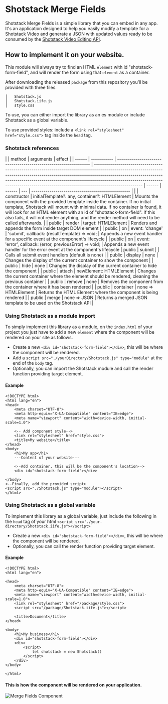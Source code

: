 # Shotstack Merge Fields

Shotstack Merge Fields is a simple library that you can embed in any app. It's an application designed to help you easily modify a template for a Shotstack Video and generate a JSON with updated values ready to be consumed by the [Shotstack Video Editing API](https://shotstack.io/product/video-editing-api/).

## How to implement it on your website.

This module will always try to find an HTML `element` with id "shotstack-form-field", and will render the form using that `element` as a container.

After downloading the released `package` from this repository you’ll be provided with three files.

```
│   Shotstack.js
│   Shotstack.iife.js
│   style.css
```

To use, you can either import the library as an es module or include Shotstack as a global variable.

To use provided styles: include a `<link rel="stylesheet" href="style.css">` tag inside the `head` tag.

### Shotstack references

|        | method      | arguments                                                        | effect                                                                                                                                                                                                                                                                                                                                           |
| ------ | ----------- | ---------------------------------------------------------------- | ------------------------------------------------------------------------------------------------------------------------------------------------------------------------------------------------------------------------------------------------------------------------------------------------------------------------------------------------ | ------ | ------ | --- | ------------------------------------------------- |
|        | constructor | initialTemplate?: any, container?: HTMLElement                   | Mounts the component with the provided template inside the container. If no initial template, Shotstack will mount with minimal data. If no container is found, it will look for an HTML element with an id of "shotstack-form-field". If this also fails, it will not render anything, and the render method will need to be called afterwards. |
| public | render      | target: HTMLElement                                              | Renders and appends the form inside target DOM element                                                                                                                                                                                                                                                                                           |
| public | on          | event: 'change' \| 'submit', callback: (resultTemplate) => void; | Appends a new event handler for a specific event at the component's lifecycle                                                                                                                                                                                                                                                                    |
| public | on          | event: 'error', callback: (error, previousError) => void;        | Appends a new event handler for the error event at the component's lifecycle                                                                                                                                                                                                                                                                     | public | submit |     | Calls all submit event handlers (default is none) |
| public | display     | none                                                             | Changes the display of the current container to show the component                                                                                                                                                                                                                                                                               |
| public | hide        | none                                                             | Changes the display of the current container to hide the component                                                                                                                                                                                                                                                                               |
| public | attach      | newElement: HTMLElement                                          | Changes the current container where the element should be rendered, cleaning the previous container                                                                                                                                                                                                                                              |
| public | remove      | none                                                             | Removes the component from the container where it has been rendered                                                                                                                                                                                                                                                                              |
| public | container   | none => HTMLElement                                              | Returns the HTML Element where the component is being rendered                                                                                                                                                                                                                                                                                   |
| public | merge       | none => JSON                                                     | Returns a merged JSON template to be used on the Shotstack API                                                                                                                                                                                                                                                                                   |

### Using Shotstack as a module import

To simply implement this library as a module, on the `index.html` of your project you just have to add a new `element` where the component will be rendered on your site as follows.

- Create a new `<div id="shotstack-form-field"></div>`, this will be where the component will be rendered.
- Add a `script src="./yourDirectory/Shotstack.js" type="module"` at the end of the `body` tag.
- Optionally, you can import the Shotstack module and call the render function providing target element.

#### Example

```
<!DOCTYPE html>
<html lang="en">
<head>
    <meta charset="UTF-8">
    <meta http-equiv="X-UA-Compatible" content="IE=edge">
    <meta name="viewport" content="width=device-width, initial-scale=1.0">

    <-- Add component style-->
    <link rel="stylesheet" href="style.css">
    <title>My website</title>
</head>
<body>
    <h1>My app</h1>
    ---Content of your website---

    <--Add container, this will be the component's location-->
    <div id="shotstack-form-field"></div>

</body>
<--Finally, add the provided script>
<script src="./Shotstack.js" type="module"></script>
</html>
```

### Using Shotstack as a global variable

To implement this library as a global variable, just include the following in the `head` tag of your html `<script src="./your-directory/Shotstack.iife.js"></script>`

- Create a new `<div id="shotstack-form-field"></div>`, this will be where the component will be rendered.
- Optionally, you can call the render function providing target element.

#### Example

```
<!DOCTYPE html>
<html lang="en">

<head>
    <meta charset="UTF-8">
    <meta http-equiv="X-UA-Compatible" content="IE=edge">
    <meta name="viewport" content="width=device-width, initial-scale=1.0">
    <link rel="stylesheet" href="/package/style.css">
    <script src="/package/Shotstack.iife.js"></script>

    <title>Document</title>
</head>

<body>
    <h1>My business</h1>
    <div id="shotstack-form-field"></div>
    <div>
        <script>
            let shotstack = new Shotstack()
        </script>
    </div>
</body>

</html>
```

#### This is how the component will be rendered on your application.

![Merge Fields Component](https://i.gyazo.com/ef623968ebe67f20322c43b43d16ba2b.png)
